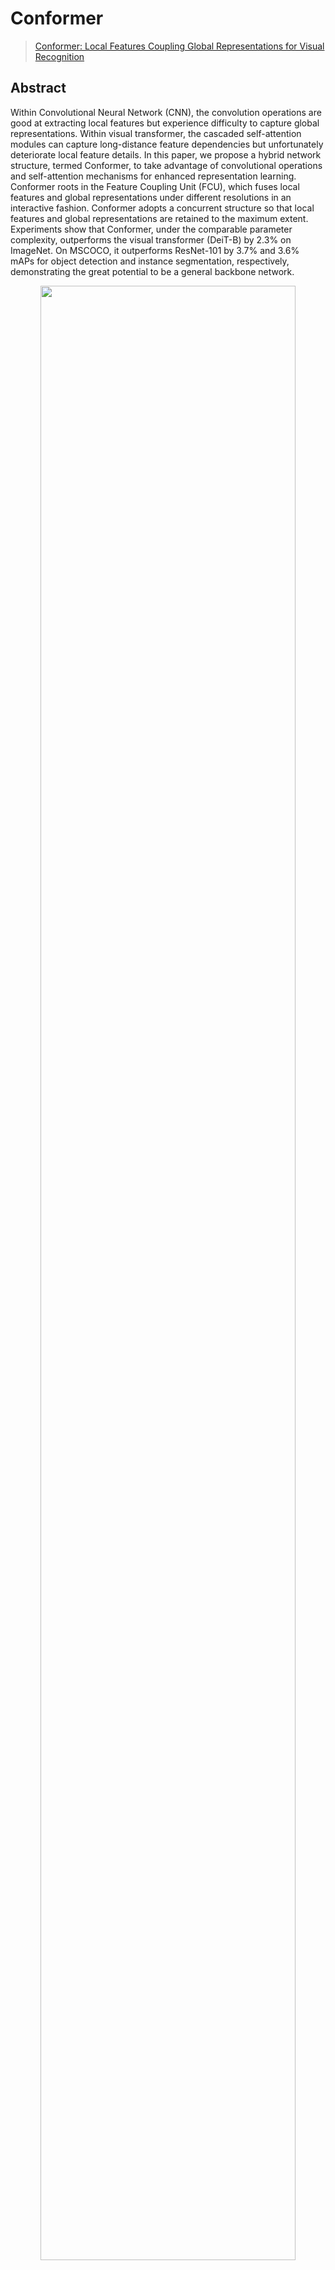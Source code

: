 # Conformer

> [Conformer: Local Features Coupling Global Representations for Visual Recognition](https://arxiv.org/abs/2105.03889)

<!-- [ALGORITHM] -->

## Abstract

Within Convolutional Neural Network (CNN), the convolution operations are good at extracting local features but experience difficulty to capture global representations. Within visual transformer, the cascaded self-attention modules can capture long-distance feature dependencies but unfortunately deteriorate local feature details. In this paper, we propose a hybrid network structure, termed Conformer, to take advantage of convolutional operations and self-attention mechanisms for enhanced representation learning. Conformer roots in the Feature Coupling Unit (FCU), which fuses local features and global representations under different resolutions in an interactive fashion. Conformer adopts a concurrent structure so that local features and global representations are retained to the maximum extent. Experiments show that Conformer, under the comparable parameter complexity, outperforms the visual transformer (DeiT-B) by 2.3% on ImageNet. On MSCOCO, it outperforms ResNet-101 by 3.7% and 3.6% mAPs for object detection and instance segmentation, respectively, demonstrating the great potential to be a general backbone network.

<div align=center>
<img src="https://user-images.githubusercontent.com/26739999/144957687-926390ed-6119-4e4c-beaa-9bc0017fe953.png" width="90%"/>
</div>

## How to use it?

<!-- [TABS-BEGIN] -->

**Predict image**

```python
from mmpretrain import inference_model

predict = inference_model('conformer-tiny-p16_3rdparty_in1k', 'demo/bird.JPEG')
print(predict['pred_class'])
print(predict['pred_score'])
```

**Use the model**

```python
import torch
from mmpretrain import get_model

model = get_model('conformer-tiny-p16_3rdparty_in1k', pretrained=True)
inputs = torch.rand(1, 3, 224, 224)
out = model(inputs)
print(type(out))
# To extract features.
feats = model.extract_feat(inputs)
print(type(feats))
```

**Train/Test Command**

Prepare your dataset according to the [docs](https://onedl-mmpretrain.readthedocs.io/en/latest/user_guides/dataset_prepare.html#prepare-dataset).

Train:

```shell
python tools/train.py configs/conformer/conformer-small-p32_8xb128_in1k.py
```

Test:

```shell
python tools/test.py configs/conformer/conformer-tiny-p16_8xb128_in1k.py https://pub-ed9ed750ddcc469da251e2d1a2cea382.r2.dev/mmclassification/v0/conformer/conformer-tiny-p16_3rdparty_8xb128_in1k_20211206-f6860372.pth
```

<!-- [TABS-END] -->

## Models and results

### Image Classification on ImageNet-1k

| Model                                 |   Pretrain   | Params (M) | Flops (G) | Top-1 (%) | Top-5 (%) |                    Config                    |                                Download                                |
| :------------------------------------ | :----------: | :--------: | :-------: | :-------: | :-------: | :------------------------------------------: | :--------------------------------------------------------------------: |
| `conformer-tiny-p16_3rdparty_in1k`\*  | From scratch |   23.52    |   4.90    |   81.31   |   95.60   | [config](conformer-tiny-p16_8xb128_in1k.py)  | [model](https://pub-ed9ed750ddcc469da251e2d1a2cea382.r2.dev/mmclassification/v0/conformer/conformer-tiny-p16_3rdparty_8xb128_in1k_20211206-f6860372.pth) |
| `conformer-small-p16_3rdparty_in1k`\* | From scratch |   37.67    |   10.31   |   83.32   |   96.46   | [config](conformer-small-p16_8xb128_in1k.py) | [model](https://pub-ed9ed750ddcc469da251e2d1a2cea382.r2.dev/mmclassification/v0/conformer/conformer-small-p16_3rdparty_8xb128_in1k_20211206-3065dcf5.pth) |
| `conformer-small-p32_8xb128_in1k`     | From scratch |   38.85    |   7.09    |   81.96   |   96.02   | [config](conformer-small-p32_8xb128_in1k.py) | [model](https://pub-ed9ed750ddcc469da251e2d1a2cea382.r2.dev/mmclassification/v0/conformer/conformer-small-p32_8xb128_in1k_20211206-947a0816.pth) |
| `conformer-base-p16_3rdparty_in1k`\*  | From scratch |   83.29    |   22.89   |   83.82   |   96.59   | [config](conformer-base-p16_8xb128_in1k.py)  | [model](https://pub-ed9ed750ddcc469da251e2d1a2cea382.r2.dev/mmclassification/v0/conformer/conformer-base-p16_3rdparty_8xb128_in1k_20211206-bfdf8637.pth) |

*Models with * are converted from the [official repo](https://github.com/pengzhiliang/Conformer/blob/main/models.py#L89). The config files of these models are only for inference. We haven't reproduce the training results.*

## Citation

```bibtex
@article{peng2021conformer,
      title={Conformer: Local Features Coupling Global Representations for Visual Recognition},
      author={Zhiliang Peng and Wei Huang and Shanzhi Gu and Lingxi Xie and Yaowei Wang and Jianbin Jiao and Qixiang Ye},
      journal={arXiv preprint arXiv:2105.03889},
      year={2021},
}
```
